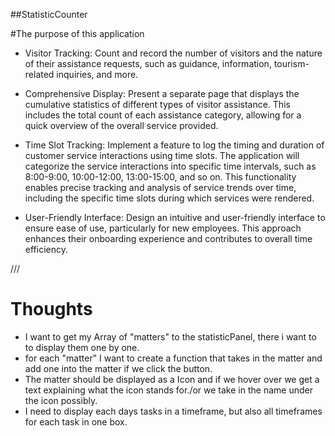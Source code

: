##StatisticCounter

#The purpose of this application

- Visitor Tracking: Count and record the number of visitors and the nature of their assistance requests, such as guidance, information, tourism-related inquiries, and more.

- Comprehensive Display: Present a separate page that displays the cumulative statistics of different types of visitor assistance. This includes the total count of each assistance category, allowing for a quick overview of the overall service provided.

- Time Slot Tracking: Implement a feature to log the timing and duration of customer service interactions using time slots. The application will categorize the service interactions into specific time intervals, such as 8:00-9:00, 10:00-12:00, 13:00-15:00, and so on. This functionality enables precise tracking and analysis of service trends over time, including the specific time slots during which services were rendered.

- User-Friendly Interface: Design an intuitive and user-friendly interface to ensure ease of use, particularly for new employees. This approach enhances their onboarding experience and contributes to overall time efficiency.

///

# Thoughts

- I want to get my Array of "matters" to the statisticPanel, there i want to to display them one by one.
- for each "matter" I want to create a function that takes in the matter and add one into the matter if we click the button.
- The matter should be displayed as a Icon and if we hover over we get a text explaining what the icon stands for./or we take in the name under the icon possibly.
- I need to display each days tasks in a timeframe, but also all timeframes for each task in one box.
